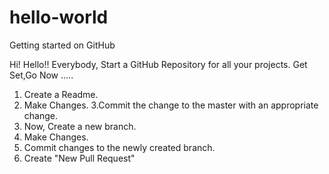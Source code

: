 # hello-world
Getting started on GitHub

Hi! Hello!! Everybody, 
            Start a GitHub Repository for all your projects. Get Set,Go Now .....

1. Create a Readme.
2. Make Changes.
3.Commit the change to the master with an appropriate change.
4. Now, Create a new branch.
5. Make Changes.
6. Commit changes to the newly created branch.
7. Create "New Pull Request" 
